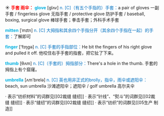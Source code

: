 ☀ <font color="red">**手套 雨伞：**</font>
<font color="sky blue">**glove**</font> [ɡlʌv] 
<font color="#0070c0">n. [C]（有五个手指的）手套：</font>a pair of gloves 一副手套 / fingerless glove 无指手套 / protective glove 防护手套 / baseball, boxing, surgical glove 棒球手套；拳击手套；外科手术手套
           
<font color="sky blue">**mitten**</font> [ˈmɪtn]
<font color="#0070c0">n. [C] 大拇指和其余四个手指分开（其余四个手指在一起）的手套：</font>了解即可

<font color="sky blue">**finger**</font> ['fɪŋɡə] 
<font color="#0070c0">n. [C] 手套的手指部位：</font>He bit the fingers of his right glove and pulled it off. 他咬住右手手套的指套，把它扯了下来。
           
<font color="sky blue">**thumb**</font> [θʌm]
<font color="#0070c0">n. [C]（手套的）拇指部分：</font>There's a hole in the thumb. 手套的拇指上有个窟窿。

<font color="sky blue">**umbrella**</font> [ʌm'brelə] 
<font color="#0070c0">n. [C] 英也用非正式的brolly，指伞，雨伞或遮阳伞：</font>beach, sun umbrella 沙滩遮阳伞；遮阳伞 / golf umbrella 高尔夫伞

· 表示“纺织材料”的词群见[[02裁缝 缝纫]]
· 表示“针线”、“熨斗”的词群见[[02裁缝 缝纫]]
· 表示“缝纫”的词群见[[02裁缝 缝纫]]
· 表示“纺织”的词群见[[05生产 制造]]
